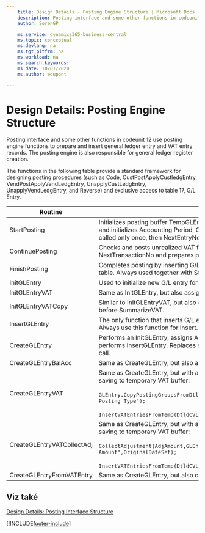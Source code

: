 ```yaml
---
    title: Design Details - Posting Engine Structure | Microsoft Docs
    description: Posting interface and some other functions in codeunit 12 use posting engine functions to prepare and insert general ledger entry and VAT entry records. The posting engine is also responsible for general ledger register creation.
    author: SorenGP

    ms.service: dynamics365-business-central
    ms.topic: conceptual
    ms.devlang: na
    ms.tgt_pltfrm: na
    ms.workload: na
    ms.search.keywords:
    ms.date: 10/01/2020
    ms.author: edupont

---
```

# Design Details: Posting Engine Structure
Posting interface and some other functions in codeunit 12 use posting engine functions to prepare and insert general ledger entry and VAT entry records. The posting engine is also responsible for general ledger register creation.

The functions in the following table provide a standard framework for designing posting procedures (such as Code, CustPostApplyCustledgEntry, VendPostApplyVendLedgEntry, UnapplyCustLedgEntry, UnapplyVendLedgEntry, and Reverse) and exclusive access to table 17, G/L Entry.

| Routine | Popis |
|-------------|---------------------------------------|  
| StartPosting | Initializes posting buffer TempGLEntryBuf, locks G/L Entry and VAT Entry tables, and initializes Accounting Period, G/L Register, and Exchange Rate. Should be called only once, then NextEntryNo is 0. |
| ContinuePosting | Checks and posts unrealized VAT for previous transaction increment NextTransactionNo and prepares post of next line. |
| FinishPosting | Completes posting by inserting G/L entries from temporary buffer into database table. Always used together with StartPosting. Checks for inconsistencies. |
| InitGLEntry | Used to initialize new G/L entry for Gen. Jnl Line. Returns GLEntry as parameter. |
| InitGLEntryVAT | Same as InitGLEntry, but also assigns Bal. Číslo účtu and SummarizeVAT. |
| InitGLEntryVATCopy | Similar to InitGLEntryVAT, but also copies posting groups data from VAT Entry before SummarizeVAT. |
| InsertGLEntry | The only function that inserts G/L entry into global TempGLEntryBuf table. Always use this function for insert. |
| CreateGLEntry | Performs an InitGLEntry, assigns Additional Currency Amount, and then performs InsertGLEntry. Replaces several lines of code with a single function call. |
| CreateGLEntryBalAcc | Same as CreateGLEntry, but also assigns Bal. Account Type and Bal. Číslo účtu |
| CreateGLEntryVAT | Same as CreateGLEntry, but with additional processing for posting groups and saving to temporary VAT buffer:<br /><br /> `GLEntry.CopyPostingGroupsFromDtldCVBuf(DtldCVLedgEntryBuf,GenJnlLine."Gen. Posting Type");`<br /><br /> `InsertVATEntriesFromTemp(DtldCVLedgEntryBuf,GLEntry);` |
| CreateGLEntryVATCollectAdj | Same as CreateGLEntry, but with additional collection of adjustments and saving to temporary VAT buffer:<br /><br /> `CollectAdjustment(AdjAmount,GLEntry.Amount,GLEntry."Additional-Currency Amount",OriginalDateSet);`<br /><br /> `InsertVATEntriesFromTemp(DtldCVLedgEntryBuf,GLEntry);` |
| CreateGLEntryFromVATEntry | Same as CreateGLEntry, but also copies posting groups from VAT entry. |

## Viz také
[Design Details: Posting Interface Structure](design-details-posting-interface-structure.md)

[!INCLUDE[footer-include](includes/footer-banner.md)]